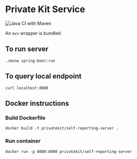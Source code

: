 # Private Kit Service
![Java CI with Maven](https://github.com/imanzano/private-kit-service/workflows/Java%20CI%20with%20Maven/badge.svg?branch=master)

An `mvn` wrapper is bundled. 

## To run server
```
./mvnw spring-boot:run
```

## To query local endpoint
```
curl localhost:8080
```

## Docker instructions

### Build Dockerfile
```
docker build -t privatekit/self-reporting-server .
```

### Run container
```
docker run -p 8080:8080 privatekit/self-reporting-server
```


